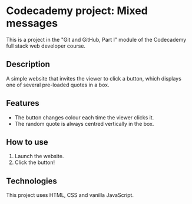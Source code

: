 # Codecademy project: Mixed messages
This is a project in the "Git and GitHub, Part I" module of the Codecademy full stack web developer course.

## Description
A simple website that invites the viewer to click a button, which displays one of several pre-loaded quotes in a box.

## Features
* The button changes colour each time the viewer clicks it.
* The random quote is always centred vertically in the box.

## How to use
1. Launch the website.
2. Click the button!

## Technologies
This project uses HTML, CSS and vanilla JavaScript.
